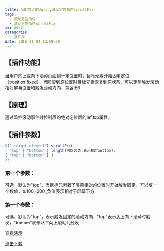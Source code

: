```yaml
---
title: 功能强大的Jquery滚动定位插件scrollFix
tags:
  - 滚动定位插件
  - 滚动定位插件scrollFix
id: 2543
categories:
  - 插件库
date: 2016-11-04 13:59:50
---
```


## 【插件功能】
当用户向上或向下滚动页面到一定位置时，目标元素开始固定定位（position:fixed），当回滚到原位置时目标元素恢复到原状态，可以定制触发滚动相对屏幕位置和触发滚动方向，兼容IE6

## 【原理】
通过监控滚动事件并控制层的绝对定位后的lef,top属性。

## 【插件参数】
```javascript
$(".target_element").scrollFix(
[ "top" | "bottom" | length(可以为负,表示相对bottom),
[ "top" | "bottom" ] ]
);
```
### 第一个参数：
可选，默认为"top"，当目标元素到了屏幕相对的位置时开始触发固定，可以填一个数值，如100,-200 ,负值表示相对于屏幕下方
### 第一个参数：
可选，默认为"top"，表示触发固定的滚动方向，"top"表示从上向下滚动时触发，"bottom"表示从下向上滚动时触发

[查看演示](http://demo.grycheng.com/case/scrollFixDemo/)

[点击下载](http://www.npm8.com/wp-content/uploads/2016/11/scrollFix.js)